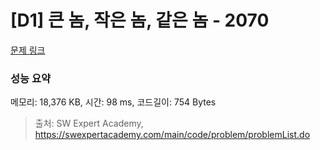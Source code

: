 # [D1] 큰 놈, 작은 놈, 같은 놈 - 2070 

[문제 링크](https://swexpertacademy.com/main/code/problem/problemDetail.do?contestProbId=AV5QQ6qqA40DFAUq) 

### 성능 요약

메모리: 18,376 KB, 시간: 98 ms, 코드길이: 754 Bytes



> 출처: SW Expert Academy, https://swexpertacademy.com/main/code/problem/problemList.do